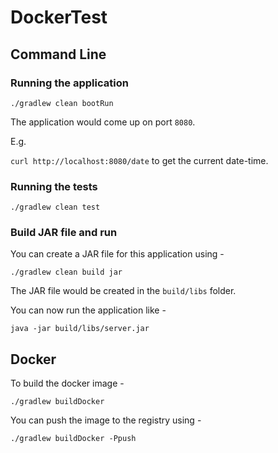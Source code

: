 # DockerTest

## Command Line

### Running the application

``./gradlew clean bootRun``

The application would come up on port `8080`.

E.g.

``curl http://localhost:8080/date`` to get the current date-time.

### Running the tests

``./gradlew clean test``

### Build JAR file and run

You can create a JAR file for this application using -

``./gradlew clean build jar``

The JAR file would be created in the `build/libs` folder.

You can now run the application like -

``java -jar build/libs/server.jar``


## Docker

To build the docker image -

`` ./gradlew buildDocker ``



You can push the image to the registry using -

`` ./gradlew buildDocker -Ppush ``